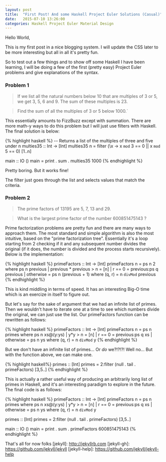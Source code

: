 ```yaml
---
layout: post
title:  "First Post! And some Haskell Project Euler Solutions (Casual)"
date:   2015-07-10 13:26:00
categories: Haskell Project Euler Material Design
---
```

Hello World,

This is my first post in a nice blogging system. I will update the CSS later to be more interesting but all in all it's pretty fun.

So to test out a few things and to show off some Haskell I have been learning, I will be doing a few of the first (pretty easy) Project Euler problems and give explanations of the syntax.

### Problem 1

>If we list all the natural numbers below 10 that are multiples of 3 or 5, we get 3, 5, 6 and 9. The sum of these multiples is 23.

>Find the sum of all the multiples of 3 or 5 below 1000.`

This essentially amounts to FizzBuzz except with summation. There are more math-y ways to do this problem but I will just use filters with Haskell. The final solution is below:

{% highlight haskell %}
-- Returns a list of the multiples of three and five under n 
multies35 :: Int -> [Int]
multies35 n = filter (\x -> x `mod` 3 == 0 || x `mod` 5 == 0) [1..n]

main :: IO ()
main = print . sum . multies35 1000
{% endhighlight %}

Pretty boring. But it works fine!

The filter just goes through the list and selects values that match the criteria.

### Problem 2

>The prime factors of 13195 are 5, 7, 13 and 29.

>What is the largest prime factor of the number 600851475143 ?

Prime factorization problems are pretty fun and there are many ways to approach them. The most standard and simple algorithm is also the most intuitive, based on the "prime factorization tree". Essentially it's a loop starting from 2 checking if it and any subsequent number divides the original (if it does, the number is divided and the process starts recursively). Below is the implementation:

{% highlight haskell %}
primeFactors :: Int -> [Int]
primeFactors n = ps n 2
	where
		ps n previous
			| previous * previous > n = [n]
			| r == 0				  = previous:ps q previous 
			| otherwise				  = ps n (previous + 1)
		where (q, r) = n `divMod` previous
{% endhighlight %}

This is kind middling in terms of speed. It has an interesting Big-O time which is an exercize in itself to figure out.

But let's say for the sake of argument that we had an infinite list of primes. Then we wouldn't have to iterate one at a time to see which numbers divide the original, we can just use the list. Our primeFactors function can be rewritten as follows:

{% highlight haskell %}
primeFactors :: Int -> [Int]
primeFactors n = ps n primes
	where
		ps n xs@(y:ys)
			| y*y > n = [n]
			| r == 0				  = previous:ps q xs 
			| otherwise				  = ps n ys
		where (q, r) = n `divMod` y
{% endhighlight %}

But we don't have an infinite list of primes... Or _do_ we?!?!?! Well no... But with the function above, we can make one.

{% highlight haskell%}
primes :: [Int]
primes = 2:filter (null . tail . primeFactors) [3,5..]
{% endhighlight %}

This is actually a rather useful way of producing an arbitrarily long list of primes in Haskell, and it's an interesting paradigm to explore in the future. The final code is as follows:

{% highlight haskell %}
primeFactors :: Int -> [Int]
primeFactors n = ps n primes
	where
		ps n xs@(y:ys)
			| y*y > n = [n]
			| r == 0				  = previous:ps q xs 
			| otherwise				  = ps n ys
		where (q, r) = n `divMod` y

primes :: [Int]
primes = 2:filter (null . tail . primeFactors) [3,5..]

main :: IO ()
main = print . sum . primeFactors 600851475143
{% endhighlight %}

That's all for now folks
[jekyll]:      http://jekyllrb.com
[jekyll-gh]:   https://github.com/jekyll/jekyll
[jekyll-help]: https://github.com/jekyll/jekyll-help
